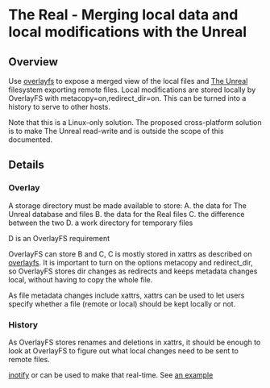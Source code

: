 # The Real - Merging local data and local modifications with the Unreal


## Overview

Use [overlayfs](https://docs.kernel.org/filesystems/overlayfs.html) to
expose a merged view of the local files and [The Unreal](unreal.md)
filesystem exporting remote files. Local modifications are stored
locally by OverlayFS with metacopy=on,redirect_dir=on. This can be
turned into a history to serve to other hosts.

Note that this is a Linux-only solution. The proposed cross-platform
solution is to make The Unreal read-write and is outside
the scope of this documented.

## Details

### Overlay

A storage directory must be made available to store:
 A. the data for The Unreal database and files
 B. the data for the Real files
 C. the difference between the two
 D. a work directory for temporary files

D is an OverlayFS requirement

OverlayFS can store B and C, C is mostly stored in xattrs as described
on [overlayfs](https://docs.kernel.org/filesystems/overlayfs.html). It
is important to turn on the options metacopy and redirect_dir, so
OverlayFS stores dir changes as redirects and keeps metadata changes
local, without having to copy the whole file.

As file metadata changes include xattrs, xattrs can be used to let
users specify whether a file (remote or local) should be kept locally
or not.

### History

As OverlayFS stores renames and deletions in xattrs, it should be
enough to look at OverlayFS to figure out what local changes need to
be sent to remote files.

[inotify](https://man7.org/linux/man-pages/man7/inotify.7.html) or can
be used to make that real-time. See [an
example](https://github.com/hannobraun/inotify-rs/blob/main/examples/stream.rs)


